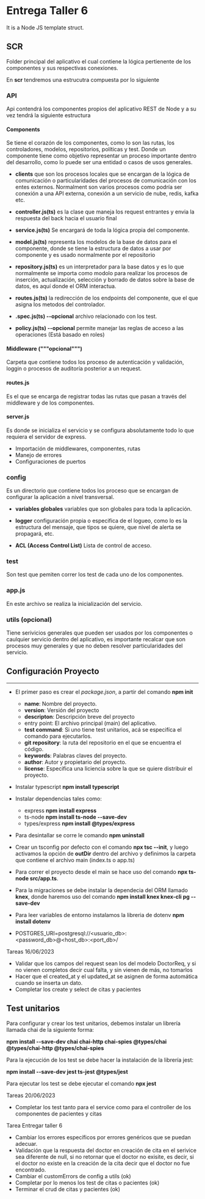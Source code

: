 # Entrega Taller 6
It is a Node JS template struct.

## SCR

Folder principal del aplicativo el cual contiene la lógica pertienente de los componentes y sus respectivas conexiones.

En **scr** tendremos una estrucutra compuesta por lo siguiente

### API

Api contendrá los componentes propios del aplicativo REST de Node y a su vez tendrá la siguiente estructura

#### Components

Se tiene el corazón de los componentes, como lo son las rutas, los controladores, modelos, repositorios, políticas y test.
Donde un componente tiene como objetivo representar un proceso importante dentro del desarrollo, como lo puede ser una entidad o casos de usos generales.

* **clients** que son los procesos locales que se encargan de la lógica de comunicación o particularidades del procesos de comunicación con los entes externos. Normalment son varios procesos como podría ser conexión a una API externa, conexión a un servicio de nube, redis, kafka etc.

* **controller.js(ts)** es la clase que maneja los request entrantes y envia la respuesta del back hacia el usuario final
* **service.js(ts)** Se encargará de toda la lógica propia del componente.

* **model.js(ts)** representa los modelos de la base de datos para el componente, donde se tiene la estructura de datos a usar por componente y es usado normalmente por el repositorio

* **repository.js(ts)** es un interpretador para la base datos y es lo que normalmente se importa como modolo para realizar los procesos de inserción, actualización, selección y borrado de datos sobre la base de datos, es aquí donde el ORM interactua.

* **routes.js(ts)** la redirección de los endpoints del componente, que el que asigna los metodos del controlador.

* **<component>.spec.js(ts) --opcional** archivo relacionado con los test.

* **policy.js(ts) --opcional** permite manejar las reglas de acceso a las operaciones (Está basado en roles)

#### Middleware ("""opcional""")
Carpeta que contiene todos los proceso de autenticación y validación, loggin o procesos de auditoría posterior a un request.

#### routes.js
Es el que se encarga de registrar todas las rutas que pasan a través del middleware y de los componentes.

#### server.js
Es donde se inicializa el servicio y se configura absolutamente todo lo que requiera el servidor de express.
* Importación de middlewares, componentes, rutas
* Manejo de errores
* Configuraciones de puertos

### config

Es un directorio que contiene todos los proceso que se encargan de configurar la aplicación a nivel transversal.

* **variables globales** variables que son globales para toda la aplicación.
* **logger** configuración propia o especifica de el logueo, como lo es la estructura del mensaje, que tipos se quiere, que nivel de alerta se propagará, etc.

* **ACL (Access Control List)** Lista de control de acceso.

### test

Son test que pemiten correr los test de cada uno de los componentes.

### app.js
En este archivo se realiza la inicialización del servicio.

### utils (opcional)
Tiene serivicios generales que pueden ser usados por los componentes o caulquier servicio dentro del aplicativo, es importante recalcar que son procesos muy generales y que no deben resolver particularidades del servicio.


## Configuración Proyecto
---
* El primer paso es crear el *package.json*, a partir del comando **npm init**

    * **name**: Nombre del proyecto.
    * **version**: Versión del proyecto
    * **descripton**: Descripción breve del proyecto
    * entry point: El archivo principal (main) del aplicativo.
    * **test command**: Si uno tiene test unitarios, acá se especifíca el comando para ejecutarlos.
    * **git repository**:  la ruta del repositorio en el que se encuentra el código.
    * **keywords**: Palabras claves del proyecto.
    * **author**: Autor y propietario del proyecto.
    * **license**: Especifica una liciencia sobre la que se quiere distribuir el proyecto.

 
* Instalar typescript **npm install typescript**
* Instalar dependencias tales como:

    * express **npm install express**
    * ts-node **npm install ts-node --save-dev**
    * types/express **npm install @types/express**

* Para desintallar se corre le comando **npm uninstall <package>**

* Crear un tsconfig por defecto con el comando **npx tsc --init**, y luego activamos la opción de **outDir** dentro del archivo y definimos la carpeta que contiene el archivo main (index.ts o app.ts)

* Para correr el proyecto desde el main se hace uso del comando **npx ts-node src/app.ts**.

* Para la migraciones se debe instalar la dependecia del ORM llamado **knex**, donde haremos uso del comando **npm install knex knex-cli pg --save-dev**

* Para leer variables de entorno instalamos la libreria de dotenv **npm install dotenv** 

* POSTGRES_URI=postgresql://<usuario_db>:<password_db>@<host_db>:<port_db>/<database>


Tareas 16/06/2023

* Validar que los campos del request sean los del modelo DoctorReq, y si no vienen completos decir cual falta, y sin vienen de más, no tomarlos
* Hacer que el created_at y el updated_at se asignen de forma automática cuando se inserta un dato.
* Completar los create y select de citas y pacientes


## Test unitarios

Para configurar y crear los test unitarios, debemos instalar un librería llamada chai de la siguiente forma:

**npm install --save-dev  chai chai-http chai-spies @types/chai @types/chai-http @types/chai-spies**

Para la ejecución de los test se debe hacer la instalación de la librería jest:

**npm install --save-dev jest ts-jest @types/jest**

Para ejecutar los test se debe ejecutar el comando  **npx jest**


Tareas 20/06/2023

* Completar los test tanto para el service como para el controller de los componentes de pacientes y citas


Tarea Entregar taller 6

* Cambiar los errores específicos por errores genéricos que se puedan adecuar.
* Validación que la respuesta del doctor en creación de cita en el serivice sea diferente de null, si no retornar que el doctor no exisite, es decir, si el doctor no existe en la creación de la cita
    decir que el doctor no fue encontrado.
* Cambiar el customErrors de config a utils (ok)
* Completar por lo menos los test de citas o pacientes (ok)
* Terminar el crud de citas y pacientes (ok)
